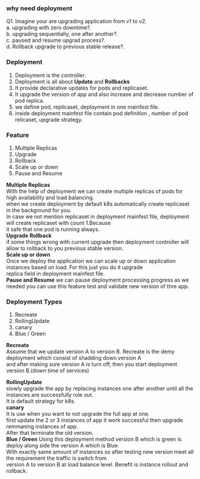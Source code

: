 ### why need deployment
Q1. Imagine your are upgrading application from v1 to v2.   
a. upgrading with zero downtime?.    
b. upgrading sequentially, one after another?.      
c. paused and resume upgrad process?.  
d. Rollback upgrade to previous stable release?.  

### Deployment 
1. Deployment is the controller.  
2. Deployment is all about **Update** and **Rollbacks**  
3. It provide declarative updates for pods and replicaset.  
4. It upgrade the version of app and also increase and decrease number of pod replica.  
5. we define pod, replicaset, deployment in one mainfest file.  
6. inside deployment mainfest file contain pod definition , number of pod relicaset, upgrade strategy.  

### Feature  
1. Multiple Replicas    
2. Upgrade  
3. Rollback  
4. Scale up or down 
5. Pause and Resume  

**Multiple Replicas**     
With the help of deployment we can create multiple replicas of pods for high availability and load balancing.  
when we create deployment by default k8s automatically create replicaset in the background for you.  
In case we not mention replicaset in deployment mainfest file, deployment will create replicaset with count 1.Because   
it safe that one pod is running always.     
**Upgrade** 
**Rollback**  
if some things wrong with current upgrade then deployment controller will allow to rollback to you previous stable version.  
**Scale up or down**    
Once we deploy the application  we can scale up or down application instances based on load. For this just you do it upgrade   
replica field in deployment mainfest file.  
**Pause and Resume** 
we can pause deployment processing progress as we needed you can use this feature test and validate new version of thre app.  

### Deployment Types 
1. Recreate   
2. RollingUpdate  
3. canary  
4. Blue / Green  

**Recreate**   
Assume that we update version A to version B. Recreate is the demy  deployment which consist of shadding down version A   
and after making sure version A is turn off, then you start deployment version B.(down time of services)    

**RollingUpdate**  
slowly upgrade the app by replacing instances one after another until all the instances are successfully role out.  
It is default strategy for k8s.  
**canary**  
It is use when you want to not upgrade the full app at one.  
first update the 2 or 3 instances of app it work successful then upgrade remmaning instances of app.  
After that terminate the old version.  
**Blue / Green** 
Using this deployment method version B which is green is deploy along side the version A which is Blue.  
With exactly same amount of instances so after testing new version meet all the requirement the traffic is switch from  
version A to version B at load balance level. 
Benefit is instance rollout and rollback.  
  